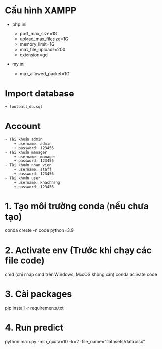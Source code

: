 
# Cấu hình XAMPP
- php.ini
    + post_max_size=1G
    + upload_max_filesize=1G
    + memory_limit=1G
    + max_file_uploads=200
    + extension=gd

- my.ini
    + max_allowed_packet=1G

# Import database
    + football_db.sql

# Account
    - Tài khoản admin
        + username: admin
        + password: 123456
    - Tài khoản manager
        + username: manager
        + password: 123456
    - Tài khoản nhan vien
        + username: staff
        + password: 123456
    - Tài khoản user
        + username: khachhang
        + password: 123456
        
# 1. Tạo môi trường conda (nếu chưa tạo)
conda create -n code python=3.9

# 2. Activate env (Trước khi chạy các file code)
cmd (chỉ nhập cmd trên Windows, MacOS không cần)
conda activate code

# 3. Cài packages
pip install -r requirements.txt

# 4. Run predict
python main.py -min_quota=10 -k=2 -file_name="datasets/data.xlsx"